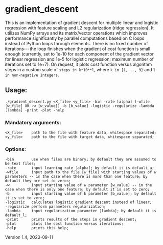 # gradient_descent
This is an implementation of gradient descent for multiple linear and logistic regression with feature scaling and L2 regularization (ridge regression). It utilizes NumPy arrays and its matrix/vector operations which improves performance significantly by parallel computations based on C loops instead of Python loops through elements. There is no fixed number of iterations---the loop finishes when the gradient of cost function is small enough (currently, set to 1e-10 for each component of the gradient vector for linear regression and 1e-5 for logistic regression; maximum number of iterations set to 1e+7). On request, it plots cost function versus algorithm steps in a custom scale of `steps in k*10**l`, where `k in {1,..., 9}` and `l in non-negative Integers`.

## Usage:
    ./gradient_descent.py <X_file> <y_file> -bin -rate [alpha] (-wfile [w_file] OR -w [w_value]) -b [b_value] -logistic -regularize -lambda [lambda] -print -plot -help

### Mandatory arguments:
    <X_file>    path to the file with feature data, whitespace separated;
    <y_file>    path to the file with target data, whitespace separated;

### Options:
    -bin        use when files are binary; by default they are assumed to be text files;
    -rate       input learning rate [alpha]; by default it is default_a;
    -wfile      input path to the file [w_file] with starting values of w parameters -- in the case when there is more than one feature; by default they are set to zeros;
    -w          input starting value of w parameter [w_value] -- in the case when there is only one feature; by default it is set to zero;
    -b          input starting value of b parameter [b_value]; by default it is set to zero;
    -logistic   calculates logistic gradient descent instead of linear;
    -regularize perform parameters regularization;
    -lambda     input regularization parameter [lambda]; by default it is default_l;
    -print      prints results of the steps in gradient descent;
    -plot       plots the cost function versus iterations;
    -help       prints this help;

Version 1.4, 2023-09-11
